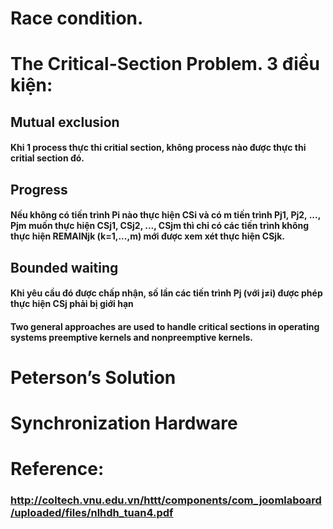 # Race condition.

# The Critical-Section Problem. 3 điều kiện:
## Mutual exclusion
#### Khi 1 process thực thi critial section, không process nào được thực thi critial section đó.
## Progress
#### Nếu không có tiến trình Pi nào thực hiện CSi và có m tiến trình Pj1, Pj2, ..., Pjm muốn thực hiện CSj1, CSj2, ..., CSjm thì chỉ có các tiến trình không thực hiện REMAINjk (k=1,...,m) mới được xem xét thực hiện CSjk.
## Bounded waiting
#### Khi yêu cầu đó được chấp nhận, số lần các tiến trình Pj (với j≠i) được phép thực hiện CSj phải bị giới hạn
#### Two general approaches are used to handle critical sections in operating systems preemptive kernels and nonpreemptive kernels.

# Peterson’s Solution

# Synchronization Hardware
  
  
# Reference:
### http://coltech.vnu.edu.vn/httt/components/com_joomlaboard/uploaded/files/nlhdh_tuan4.pdf
